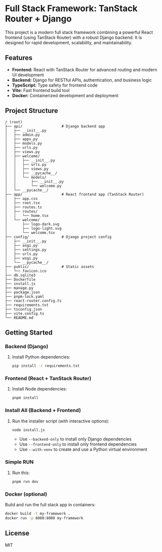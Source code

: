 # Full Stack Framework: TanStack Router + Django

This project is a modern full stack framework combining a powerful React frontend (using TanStack Router) with a robust Django backend. It is designed for rapid development, scalability, and maintainability.

## Features

- **Frontend:** React with TanStack Router for advanced routing and modern UI development
- **Backend:** Django for RESTful APIs, authentication, and business logic
- **TypeScript:** Type safety for frontend code
- **Vite:** Fast frontend build tool
- **Docker:** Containerized development and deployment

## Project Structure

```
/ (root)
├── api/                  # Django backend app
│   ├── __init__.py
│   ├── admin.py
│   ├── apps.py
│   ├── models.py
│   ├── urls.py
│   ├── views.py
│   ├── welcome/
│   │   ├── __init__.py
│   │   ├── urls.py
│   │   ├── views.py
│   │   ├── __pycache__/
│   │   └── models/
│   │       ├── __init__.py
│   │       └── welcome.py
│   └── __pycache__/
├── app/                  # React frontend app (TanStack Router)
│   ├── app.css
│   ├── root.tsx
│   ├── routes.ts
│   ├── routes/
│   │   └── home.tsx
│   └── welcome/
│       ├── logo-dark.svg
│       ├── logo-light.svg
│       └── welcome.tsx
├── config/               # Django project config
│   ├── __init__.py
│   ├── asgi.py
│   ├── settings.py
│   ├── urls.py
│   ├── wsgi.py
│   └── __pycache__/
├── public/               # Static assets
│   └── favicon.ico
├── db.sqlite3
├── Dockerfile
├── install.js
├── manage.py
├── package.json
├── pnpm-lock.yaml
├── react-router.config.ts
├── requirements.txt
├── tsconfig.json
├── vite.config.ts
└── README.md
```

## Getting Started

### Backend (Django)

1. Install Python dependencies:
   ```sh
   pip install -r requirements.txt
   ```

### Frontend (React + TanStack Router)

1. Install Node dependencies:
   ```sh
   pnpm install
   ```

### Install All (Backend + Frontend)

1. Run the installer script (with interactive options):
   ```sh
   node install.js
   ```
   - Use `--backend-only` to install only Django dependencies
   - Use `--frontend-only` to install only frontend dependencies
   - Use `--with-venv` to create and use a Python virtual environment

### Simple RUN

1. Run this:
   ```sh
   pnpm run dev
   ```

### Docker (optional)

Build and run the full stack app in containers:

```sh
docker build -t my-framework .
docker run -p 8000:8000 my-framework
```

## License

MIT
